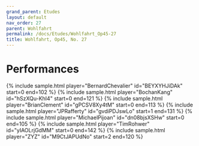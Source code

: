 ```yaml
---
grand_parent: Etudes
layout: default
nav_order: 27
parent: Wohlfahrt
permalink: /docs/Etudes/Wohlfahrt_Op45-27
title: Wohlfahrt, Op45, No. 27
---
```

# Performances
<div class="sample-container">
    {% include sample.html player="BernardChevalier" id="BEYXYHJiDAk" start=0 end=102 %}
    {% include sample.html player="BochanKang" id="hSzXQu-KhI4" start=0 end=121 %}
    {% include sample.html player="BrianClement" id="gPCSV8Xy4tM" start=0 end=113 %}
    {% include sample.html player="JPRafferty" id="gvdiPDJswLo" start=1 end=131 %}
    {% include sample.html player="MichaelPijoan" id="dn08bjsXSHw" start=0 end=105 %}
    {% include sample.html player="TimRohwer" id="yIAOLrjGdMM" start=0 end=142 %}
    {% include sample.html player="ZYZ" id="M9CtJAPUdNo" start=2 end=120 %}
</div>